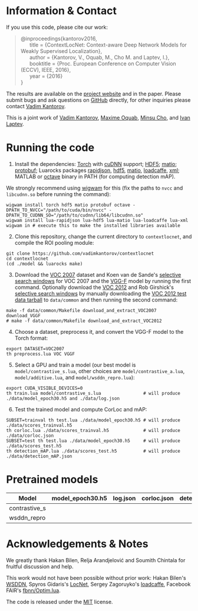 # Information & Contact
If you use this code, please cite our work:
> @inproceedings{kantorov2016,  
&nbsp;&nbsp;&nbsp;&nbsp;&nbsp;&nbsp;title = {ContextLocNet: Context-aware Deep Network Models for Weakly Supervised Localization},  
&nbsp;&nbsp;&nbsp;&nbsp;&nbsp;&nbsp;author = {Kantorov, V., Oquab, M., Cho M. and Laptev, I.},  
&nbsp;&nbsp;&nbsp;&nbsp;&nbsp;&nbsp;booktitle = {Proc. European Conference on Computer Vision (ECCV), IEEE, 2016},  
&nbsp;&nbsp;&nbsp;&nbsp;&nbsp;&nbsp;year = {2016}  
}

The results are available on the [project website](http://www.di.ens.fr/willow/research/contextlocnet) and in the paper. Please submit bugs and ask questions on [GitHub](http://github.com/vadimkantorov/contextlocnet/issues) directly, for other inquiries please contact [Vadim Kantorov](mailto:vadim.kantorov@gmail.com).

This is a joint work of [Vadim Kantorov](http://vadimkantorov.com), [Maxime Oquab](http://github.com/qassemoquab), [Minsu Cho](http://www.di.ens.fr/~mcho), and [Ivan Laptev](http://www.di.ens.fr/~laptev).

# Running the code
1. Install the dependencies: [Torch](http://github.com/torch/distro) with [cuDNN](http://developer.nvidia.com/cudnn) support; [HDF5](http://www.hdfgroup.org/HDF5/); [matio](http://github.com/tbeu/matio); [protobuf](http://github.com/google/protobuf); Luarocks packages [rapidjson](http://github.com/xpol/lua-rapidjson), [hdf5](http://github.com/deepmind/torch-hdf5), [matio](http://github.com/soumith/matio-ffi.torch), [loadcaffe](http://github.com/szagoruyko/loadcaffe), [xml](https://://github.com/lubyk/xml); MATLAB or [octave](https://www.gnu.org/software/octave/) binary in PATH (for computing detection mAP).

  We strongly recommend using [wigwam](http://wigwam.in/) for this (fix the paths to `nvcc` and `libcudnn.so` before running the command):

  ```shell
  wigwam install torch hdf5 matio protobuf octave -DPATH_TO_NVCC="/path/to/cuda/bin/nvcc" -DPATH_TO_CUDNN_SO="/path/to/cudnn/lib64/libcudnn.so"
  wigwam install lua-rapidjson lua-hdf5 lua-matio lua-loadcaffe lua-xml
  wigwam in # execute this to make the installed libraries available
  ```
2. Clone this repository, change the current directory to `contextlocnet`, and compile the ROI pooling module:

  ```shell
  git clone https://github.com/vadimkantorov/contextlocnet
  cd contextlocnet
  (cd ./model && luarocks make)
  ```
3. Download the [VOC 2007](http://host.robots.ox.ac.uk/pascal/VOC/voc2007/) dataset and Koen van de Sande's [selective search windows](http://koen.me/research/selectivesearch/) for VOC 2007 and the [VGG-F](https://gist.github.com/ksimonyan/a32c9063ec8e1118221a) model by running the first command. Optionally download the [VOC 2012](http://host.robots.ox.ac.uk/pascal/VOC/voc2012/) and Rob Girshick's [selective search windows](https://github.com/rbgirshick/fast-rcnn/blob/master/data/scripts/fetch_fast_rcnn_models.sh) by manually downloading the [VOC 2012 test data tarball](http://host.robots.ox.ac.uk:8080/eval/downloads/VOC2012test.tar) to `data/common` and then running the second command:
  
  ```shell
  make -f data/common/Makefile download_and_extract_VOC2007 download_VGGF
  # make -f data/common/Makefile download_and_extract_VOC2012
  ```
4. Choose a dataset, preprocess it, and convert the VGG-F model to the Torch format:

  ```shell
  export DATASET=VOC2007
  th preprocess.lua VOC VGGF
  ```
5. Select a GPU and train a model (our best model is `model/contrastive_s.lua`, other choices are `model/contrastive_a.lua`, `model/additive.lua`, and `model/wsddn_repro.lua`):

  ```shell
  export CUDA_VISIBLE_DEVICES=0
  th train.lua model/contrastive_s.lua				  # will produce ./data/model_epoch30.h5 and ./data/log.json
  ```
6. Test the trained model and compute CorLoc and mAP:

  ```shell
  SUBSET=trainval th test.lua ./data/model_epoch30.h5 # will produce ./data/scores_trainval.h5
  th corloc.lua ./data/scores_trainval.h5			  # will produce ./data/corloc.json
  SUBSET=test th test.lua ./data/model_epoch30.h5	  # will produce ./data/scores_test.h5
  th detection_mAP.lua ./data/scores_test.h5		  # will produce ./data/detection_mAP.json
  ```

# Pretrained models
Model | model_epoch30.h5 | log.json | corloc.json | detection_mAP.json
--- | --- | --- | --- | ---
contrastive_s | | | | 
wsddn_repro | | | | 
  
# Acknowledgements & Notes
We greatly thank Hakan Bilen, Relja Arandjelović and Soumith Chintala for fruitful discussion and help.

This work would not have been possible without prior work: Hakan Bilen's [WSDDN](http://github.com/hbilen/WSDDN), Spyros Gidaris's [LocNet](http://github.com/gidariss/LocNet), Sergey Zagoruyko's [loadcaffe](http://github.com/szagoruyko/loadcaffe), Facebook FAIR's [fbnn/Optim.lua](http://github.com/facebook/fbnn/blob/master/fbnn/Optim.lua).

The code is released under the [MIT](http://github.com/vadimkantorov/contextlocnet/blob/master/LICENSE.md) license.
